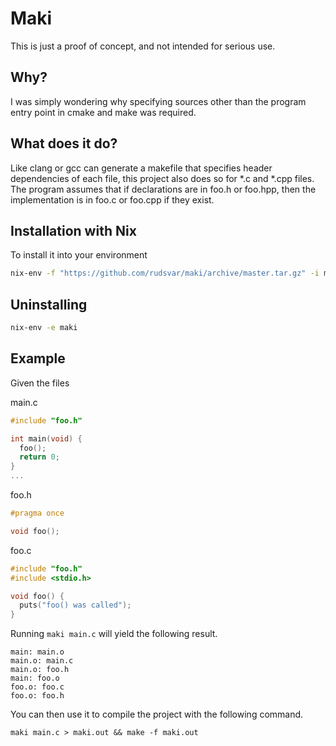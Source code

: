 # Maki

This is just a proof of concept, and not intended for serious use.

## Why?
I was simply wondering why specifying sources other than the program entry point in cmake and make was required.

## What does it do?
Like clang or gcc can generate a makefile that specifies header dependencies of each file, this project also does so for *.c and *.cpp files.
The program assumes that if declarations are in foo.h or foo.hpp, then the implementation is in foo.c or foo.cpp if they exist.

## Installation with Nix
To install it into your environment

```bash
nix-env -f "https://github.com/rudsvar/maki/archive/master.tar.gz" -i maki
```

## Uninstalling
```bash
nix-env -e maki
```

## Example
Given the files

main.c
```c
#include "foo.h"

int main(void) {
  foo();
  return 0;
}
...
```

foo.h
```c
#pragma once

void foo();
```

foo.c
```c
#include "foo.h"
#include <stdio.h>

void foo() {
  puts("foo() was called");
}
```

Running `maki main.c` will yield the following result.

```
main: main.o
main.o: main.c
main.o: foo.h
main: foo.o
foo.o: foo.c
foo.o: foo.h
```

You can then use it to compile the project with the following command.

```make
maki main.c > maki.out && make -f maki.out
```
